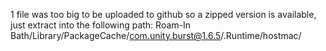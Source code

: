 1 file was too big to be uploaded to github so a zipped version is available, just extract into the following path:
Roam-In Bath/Library/PackageCache/com.unity.burst@1.6.5/.Runtime/hostmac/

